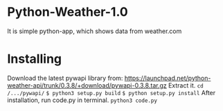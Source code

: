# Python-Weather-1.0
It is simple python-app, which shows data from weather.com
# Installing
Download the latest pywapi library from: https://launchpad.net/python-weather-api/trunk/0.3.8/+download/pywapi-0.3.8.tar.gz
Extract it. 
`cd /.../pywapi/`
`$ python3 setup.py build` 
`$ python setup.py install`
After installation, run code.py in terminal.
`python3 code.py`
